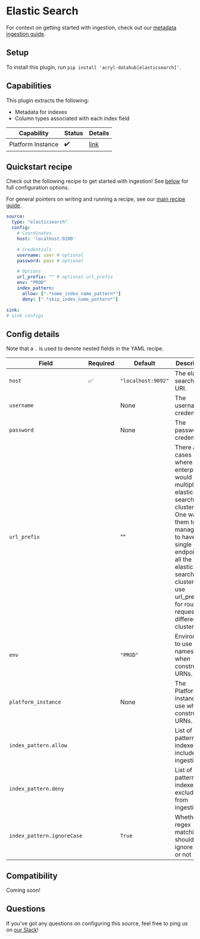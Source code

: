 # Elastic Search

For context on getting started with ingestion, check out our [metadata ingestion guide](../README.md).

## Setup

To install this plugin, run `pip install 'acryl-datahub[elasticsearch]'`.

## Capabilities

This plugin extracts the following:

- Metadata for indexes
- Column types associated with each index field

| Capability | Status | Details | 
| -----------| ------ | ---- |
| Platform Instance | ✔️ | [link](../../docs/platform-instances.md) |


## Quickstart recipe

Check out the following recipe to get started with ingestion! See [below](#config-details) for full configuration options.

For general pointers on writing and running a recipe, see our [main recipe guide](../README.md#recipes).

```yml
source:
  type: "elasticsearch"
  config:
    # Coordinates
    host: 'localhost:9200'

    # Credentials
    username: user # optional
    password: pass # optional

    # Options
    url_prefix: "" # optional url_prefix
    env: "PROD"
    index_pattern:
      allow: [".*some_index_name_pattern*"]
      deny: [".*skip_index_name_pattern*"]

sink:
# sink configs
```

## Config details

Note that a `.` is used to denote nested fields in the YAML recipe.


| Field                       | Required | Default            | Description                                                   |
| --------------------------- | -------- |--------------------|---------------------------------------------------------------|
| `host`                      | ✅       | `"localhost:9092"` | The elastic search host URI.                                  |
| `username`                  |          | None               | The username credential.                                      |
| `password`                  |          | None               | The password credential.                                      |
| `url_prefix`                |          | ""                 | There are cases where an enterprise would have multiple elastic search clusters. One way for them to manage is to have a single endpoint for all the elastic search clusters and use url_prefix for routing requests to different clusters.                            |
| `env`                       |          | `"PROD"`           | Environment to use in namespace when constructing URNs.       |
| `platform_instance`         |          | None               | The Platform instance to use while constructing URNs.         |
| `index_pattern.allow`       |          |                    | List of regex patterns for indexes to include in ingestion.   |
| `index_pattern.deny`        |          |                    | List of regex patterns for indexes to exclude from ingestion. |
| `index_pattern.ignoreCase`  |          | `True`             | Whether regex matching should ignore case or not              |

## Compatibility

Coming soon!

## Questions

If you've got any questions on configuring this source, feel free to ping us on [our Slack](https://slack.datahubproject.io/)!
